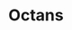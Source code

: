 ---
title: "Octans"
hashtag: "octans"
border:
  - Apus
  - Chamaeleona
  - Hydrus
  - Indus
  - Mensa 
  - Pavo
  - Tucana
tags:
  - Constellation
---
